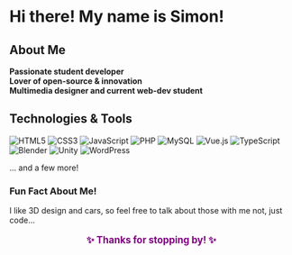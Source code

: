 # Hi there! My name is Simon! 

## About Me
**Passionate student developer**  
**Lover of open-source & innovation**  
**Multimedia designer and current web-dev student**  

## Technologies & Tools

<img src="https://img.shields.io/badge/HTML5-%23E34F26.svg?style=for-the-badge&logo=html5&logoColor=white" alt="HTML5"/>
<img src="https://img.shields.io/badge/CSS3-%231572B6.svg?style=for-the-badge&logo=css3&logoColor=white" alt="CSS3"/>
<img src="https://img.shields.io/badge/JavaScript-%23F7DF1E.svg?style=for-the-badge&logo=javascript&logoColor=black" alt="JavaScript"/>
<img src="https://img.shields.io/badge/PHP-%23777BB4.svg?style=for-the-badge&logo=php&logoColor=white" alt="PHP"/>
<img src="https://img.shields.io/badge/MySQL-%234479A1.svg?style=for-the-badge&logo=mysql&logoColor=white" alt="MySQL"/>
<img src="https://img.shields.io/badge/Vue.js-%234FC08D.svg?style=for-the-badge&logo=vue.js&logoColor=white" alt="Vue.js"/>
<img src="https://img.shields.io/badge/TypeScript-%233178C6.svg?style=for-the-badge&logo=typescript&logoColor=white" alt="TypeScript"/>
<img src="https://img.shields.io/badge/Blender-%23F5792A.svg?style=for-the-badge&logo=blender&logoColor=white" alt="Blender"/>
<img src="https://img.shields.io/badge/Unity-%23000000.svg?style=for-the-badge&logo=unity&logoColor=white" alt="Unity"/>
<img src="https://img.shields.io/badge/WordPress-%23117AC9.svg?style=for-the-badge&logo=wordpress&logoColor=white" alt="WordPress"/>

... and a few more!

### Fun Fact About Me!
I like 3D design and cars, so feel free to talk about those with me not, just code...

<p align="center" style="font-size: 1.2em; font-weight: bold; color: #800080;">✨ Thanks for stopping by! ✨</p>
